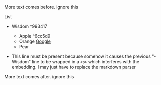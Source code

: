 More text comes before. ignore this

List
- Wisdom ^993417
	- Apple ^6cc5d9
	- Orange [Google](https://google.com)
	- Pear

- This line must be present because somehow it causes the previous "- Wisdom" line to be wrapped in a `<p>` which interferes with the embedding. I may just have to replace the markdown parser

More text comes after. ignore this